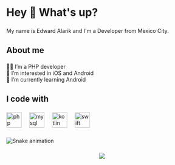 <h1 align="left">Hey 👋 What's up?</h1>

###

<p align="left">My name is Edward Alarik and I'm a Developer from Mexico City.</p>

###

<h2 align="left">About me</h2>

###

<p align="left">🧑‍💻 I’m a PHP developer<br>👀 I’m interested in iOS and Android<br>🌱 I’m currently learning Android</p>

###

<h2 align="left">I code with</h2>

###

<div align="left">
  <img src="https://cdn.jsdelivr.net/gh/devicons/devicon/icons/php/php-original.svg" height="40" alt="php logo"  />
  <img width="12" />
  <img src="https://cdn.jsdelivr.net/gh/devicons/devicon/icons/mysql/mysql-original.svg" height="40" alt="mysql logo"  />
  <img width="12" />
  <img src="https://cdn.jsdelivr.net/gh/devicons/devicon/icons/kotlin/kotlin-original.svg" height="40" alt="kotlin logo"  />
  <img width="12" />
  <img src="https://cdn.jsdelivr.net/gh/devicons/devicon/icons/swift/swift-original.svg" height="40" alt="swift logo"  />
</div>

###

<img src="https://raw.githubusercontent.com/EdwardAlarik/EdwardAlarik/output/snake.svg" alt="Snake animation" />

###

<div align="center">
  <img src="https://profile-counter.glitch.me/EdwardAlarik/count.svg?"  />
</div>

<!---
- 👋 Hola, soy Edward Alarik.
- 🧑‍💻 Soy desarrollador PHP
- 👀 Estoy interesado en iOS y Android
- 🌱 Actualmente estoy aprendiendo Android
- 📫 Cómo comunicarse conmigo por correo electrónico

- 👋 Hi, I’m Edward Alarik
- 🧑‍💻 I’m a PHP developer
- 👀 I’m interested in iOS and Android
- 🌱 I’m currently learning Android
- 📫 How to reach me for mail

EdwardPerezMC/EdwardPerezMC is a ✨ special ✨ repository because its `README.md` (this file) appears on your GitHub profile.
You can click the Preview link to take a look at your changes.


--->
